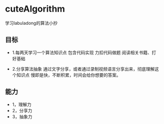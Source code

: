 # cuteAlgorithm
学习labuladong的算法小抄
## 目标
- 1.每两天学习一个算法知识点
   包含代码实现
   力扣代码做题
   阅读相关书籍、打好基础

- 2.分享算法抽象
    通过文字分享，或者通过录制视频语言分享出来，彻底理解这个知识点
    慢即是快，不断积累，时间会给你想要的答案。
    
## 能力
- 1，理解力
- 2，分享力
- 3，抽象力
